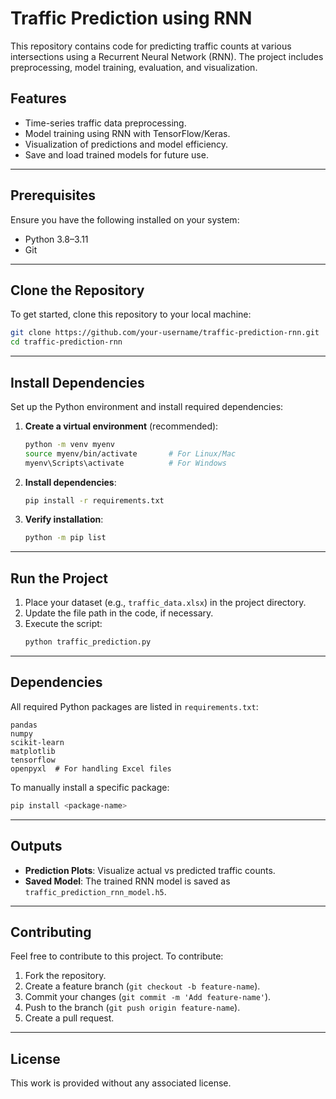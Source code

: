 # Traffic Prediction using RNN

This repository contains code for predicting traffic counts at various intersections using a Recurrent Neural Network (RNN). The project includes preprocessing, model training, evaluation, and visualization.

## Features

- Time-series traffic data preprocessing.
- Model training using RNN with TensorFlow/Keras.
- Visualization of predictions and model efficiency.
- Save and load trained models for future use.

---

## Prerequisites

Ensure you have the following installed on your system:

- Python 3.8–3.11
- Git

---

## Clone the Repository

To get started, clone this repository to your local machine:

```bash
git clone https://github.com/your-username/traffic-prediction-rnn.git
cd traffic-prediction-rnn
```

---

## Install Dependencies

Set up the Python environment and install required dependencies:

1. **Create a virtual environment** (recommended):

   ```bash
   python -m venv myenv
   source myenv/bin/activate       # For Linux/Mac
   myenv\Scripts\activate          # For Windows
   ```

2. **Install dependencies**:

   ```bash
   pip install -r requirements.txt
   ```

3. **Verify installation**:

   ```bash
   python -m pip list
   ```

---

## Run the Project

1. Place your dataset (e.g., `traffic_data.xlsx`) in the project directory.
2. Update the file path in the code, if necessary.
3. Execute the script:
   ```bash
   python traffic_prediction.py
   ```

---

## Dependencies

All required Python packages are listed in `requirements.txt`:

```
pandas
numpy
scikit-learn
matplotlib
tensorflow
openpyxl  # For handling Excel files
```

To manually install a specific package:

```bash
pip install <package-name>
```

---

## Outputs

- **Prediction Plots**: Visualize actual vs predicted traffic counts.
- **Saved Model**: The trained RNN model is saved as `traffic_prediction_rnn_model.h5`.

---

## Contributing

Feel free to contribute to this project. To contribute:

1. Fork the repository.
2. Create a feature branch (`git checkout -b feature-name`).
3. Commit your changes (`git commit -m 'Add feature-name'`).
4. Push to the branch (`git push origin feature-name`).
5. Create a pull request.

---

## License

This work is provided without any associated license.

